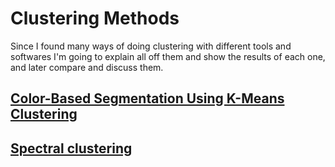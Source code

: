 # Clustering Methods

Since I found many ways of doing clustering with different tools and softwares I'm going to explain all off them
and show the results of each one, and later compare and discuss them.

## [Color-Based Segmentation Using K-Means Clustering](https://github.com/LaurethTeX/Clustering/blob/master/matlab-Kmeans.md)

## [Spectral clustering](https://github.com/LaurethTeX/Clustering/blob/master/python-spectralClustering.md)
